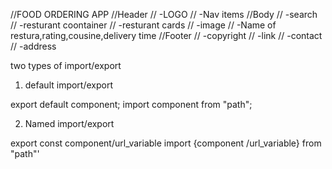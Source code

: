 //FOOD ORDERING APP
//Header
//  -LOGO
//  -Nav items
//Body
//  -search
//  -resturant coontainer
//  -resturant cards
//        -image
//        -Name of restura,rating,cousine,delivery time
//Footer
//   -copyright
//  -link
//   -contact
//   -address


two types of import/export

1. default import/export

export default component;
import component from "path";

2. Named import/export

export const component/url_variable
import {component /url_variable} from "path"'

